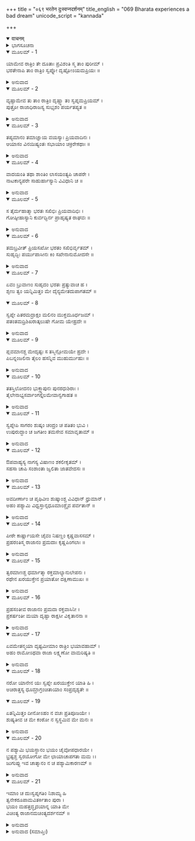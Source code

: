 +++
title = "०६९ भरतेन दुःस्वप्नदर्शनम्"
title_english = "069 Bharata experiences a bad dream"
unicode_script = "kannada"

+++
<details open><summary>वाचनम्</summary>

<div class="audioEmbed"  caption="श्रीराम-हरिसीताराममूर्ति-घनपाठिभ्यां वचनम्" src="https://archive.org/download/Ramayana-recitation-Sriram-harisItArAmamUrti-Ghanapaati-v2/Kanda_2/Kanda_2_AYK-069-Bharathena_Duswapna_Darshanam.mp3"></div>
</details>



<details><summary>ಭಾಗಸೂಚನಾ</summary>

ಭರತನ ಚಿಂತೆ, ಮಿತ್ರರಿಂದ ಸಾಂತ್ವನ, ಭರತನು ಮಿತ್ರರಿಗೆ ತಾನು ಕಂಡ ಭಯಂಕರ ದುಃಸ್ವಪ್ನವನ್ನು ವಿವರಿಸಿ ಹೇಳಿದುದು
</details>

<details open><summary>ಮೂಲಮ್ - 1</summary>

ಯಾಮೇವ ರಾತ್ರಿಂ ತೇ ದೂತಾಃ ಪ್ರವಿಶಂತಿ ಸ್ಮ ತಾಂ ಪುರೀಮ್ ।  
ಭರತೇನಾಪಿ ತಾಂ ರಾತ್ರಿಂ ಸ್ವಪ್ನೋ ದೃಷ್ಟೋಽಯಮಪ್ರಿಯಃ ॥
</details>

<details><summary>ಅನುವಾದ</summary>

ದೂತರು ನಗರವನ್ನು ಪ್ರವೇಶಿಸಿ ಹಿಂದಿನ ರಾತ್ರಿಯಲ್ಲಿ ಭರತನು ಒಂದು ಅಪ್ರಿಯವಾದ ಸ್ವಪ್ನವನ್ನು ನೋಡಿದ್ದನು.॥1॥
</details>

<details open><summary>ಮೂಲಮ್ - 2</summary>

ವ್ಯಷ್ಟಾಮೇವ ತು ತಾಂ ರಾತ್ರಿಂ ದೃಷ್ಟ್ವಾ ತಂ ಸ್ವಪ್ನಮಪ್ರಿಯಮ್ ।  
ಪುತ್ರೋ ರಾಜಾಧಿರಾಜಸ್ಯ ಸುಭೃಶಂ ಪರ್ಯತಪ್ಯತ ॥
</details>

<details><summary>ಅನುವಾದ</summary>

ರಾತ್ರಿ ಕಳೆಯುತ್ತಾ ಬೆಳಗಾಗುವುದಲ್ಲಿತ್ತು, ಆಗ ಆ ಅಪ್ರಿಯ ಸ್ವಪ್ನವನ್ನು ನೋಡಿ ರಾಜಾಧಿರಾಜ ದಶರಥನ ಪುತ್ರ ಭರತನು ಮನಸ್ಸಿನಲ್ಲೇ ಬಹಳ ಕಳವಳಗೊಂಡಿದ್ದನು.॥2॥
</details>

<details open><summary>ಮೂಲಮ್ - 3</summary>

ತಪ್ಯಮಾನಂ ತಮಾಜ್ಞಾಯ ವಯಸ್ಯಾಃ ಪ್ರಿಯವಾದಿನಃ ।  
ಆಯಾಸಂ ವಿನಯಿಷ್ಯಂತಃ ಸಭಾಯಾಂ ಚಕ್ರಿರೇಕಥಾಃ ॥
</details>

<details><summary>ಅನುವಾದ</summary>

ಚಿಂತಿತನಾದ ಭರತನನ್ನು ನೋಡಿ ಅವನ ಪ್ರಿಯವಾದೀ ಮಿತ್ರರು ಅವನ ಮನಃಕ್ಲೇಶವನ್ನು ದೂರಗೊಳಿಸಲು ಸಭೆಯಲ್ಲಿ ಅನೇಕ ಪ್ರಕಾರದ ಮಾತುಗಳನ್ನಾಡತೊಡಗಿದರು.॥3॥
</details>

<details open><summary>ಮೂಲಮ್ - 4</summary>

ವಾದಯಂತಿ ತಥಾ ಶಾಂತಿಂ ಲಾಸಯಂತ್ಯಪಿ ಚಾಪರೇ ।  
ನಾಟಕಾನ್ಯಪರೇ ಸಾಹುರ್ಹಾಸ್ಯಾನಿ ವಿವಿಧಾನಿ ಚ ॥
</details>

<details><summary>ಅನುವಾದ</summary>

ಕೆಲವರು ವೀಣೆ ನುಡಿಸತೊಡಗಿದರೆ, ಕೆಲವರು ಅವನ ಖೇದವನ್ನು ಹೋಗಲಾಡಿಸಲು ನರ್ತನ ಮಾಡತೊಡಗಿದರು. ಇತರ ಮಿತ್ರರು ನಾನಾ ಹಾಸ್ಯರಸ ಪ್ರಧಾನವಾದ ನಾಟಕಗಳನ್ನು ಆಯೋಜಿಸಿದರು.॥4॥
</details>

<details open><summary>ಮೂಲಮ್ - 5</summary>

ಸ ತೈರ್ಮಹಾತ್ಮಾ ಭರತಃ ಸಖಿಭಿಃ ಪ್ರಿಯವಾದಿಭಿಃ ।  
ಗೋಷ್ಠೀಹಾಸ್ಯಾನಿ ಕುರ್ವದ್ಭಿರ್ನ ಪ್ರಾಹೃಷ್ಯತ ರಾಘವಃ ॥
</details>

<details><summary>ಅನುವಾದ</summary>

ಆದರೆ ರಘುಕುಲಭೂಷಣ ಮಹಾತ್ಮಾ ಭರತನು ಆ ಪ್ರಿಯವಾದೀ ಮಿತ್ರರ ಗೋಷ್ಠಿಯಲ್ಲಿ ಹಾಸ್ಯ-ವಿನೋದ ಮಾಡಿದರೂ ಸಂತೋಷಗೊಳ್ಳಲಿಲ್ಲ.॥5॥
</details>

<details open><summary>ಮೂಲಮ್ - 6</summary>

ತಮಬ್ರವೀತ್ ಪ್ರಿಯಸಖೋ ಭರತಂ ಸಖಿಭಿರ್ವೃತಮ್ ।  
ಸುಹೃದ್ಭಿಃ ಪರ್ಯುಪಾಸೀನಃ ಕಿಂ ಸಖೇನಾನುಮೋದಸೇ ॥
</details>

<details><summary>ಅನುವಾದ</summary>

ಆಗ ಸುಹೃದರಿಂದ ಸುತ್ತುವರೆದು ಕುಳಿತಿದ್ದ ಭರತನಲ್ಲಿ ಓರ್ವ ಪ್ರಿಯಮಿತ್ರ ಕೇಳಿದನು - ಸಖನೇ! ನೀನು ಇಂದು ಏಕೆ ಪ್ರಸನ್ನನಾಗಿಲ್ಲ.॥6॥
</details>

<details open><summary>ಮೂಲಮ್ - 7</summary>

ಏವಂ ಬ್ರುವಾಣಂ ಸುಹೃದಂ ಭರತಃ ಪ್ರತ್ಯುವಾಚ ಹ ।  
ಶೃಣು ತ್ವಂ ಯನ್ನಿಮಿತ್ತಂ ಮೇ ದೈನ್ಯಮೇತದುಪಾಗತಮ್ ॥
</details>

<details open><summary>ಮೂಲಮ್ - 8</summary>

ಸ್ವಪ್ನೇ ಪಿತರಮದ್ರಾಕ್ಷಂ ಮಲಿನಂ ಮುಕ್ತಮೂರ್ಧಜಮ್ ।  
ಪತಂತಮದ್ರಿಶಿಖರಾತ್ಕಲುಷೇ ಗೋಮ ಯೇಹ್ರದೇ ॥
</details>

<details><summary>ಅನುವಾದ</summary>

ಈ ಪ್ರಕಾರ ಕೇಳಿದ ಸುಹೃದನಿಗೆ ಭರತನು ಹೀಗೆ ಉತ್ತರಿಸಿದನು-ಮಿತ್ರನೇ! ಯಾವುದರಿಂದ ನನ್ನ ಮನಸ್ಸಿನಲ್ಲಿ ದೈನ್ಯ ಉಂಟಾಗಿದೆಯೋ ಅದನ್ನು ತಿಳಿಸುತ್ತೇನೆ, ಕೇಳಿರಿ. ನಾನು ಇಂದು ಸ್ವಪ್ನದಲ್ಲಿ ನನ್ನ ತಂದೆಯವರನ್ನು ನೋಡಿದೆ. ಅವರ ಮುಖ ಬಾಡಿತ್ತು, ಕೂದಲು ಕೆದರಿತ್ತು, ಅವರು ಪರ್ವತದ ತುದಿಯಿಂದ ಕಲುಷಿತವಾದ ಸೆಗಣಿಯು ತುಂಬಿದ ಹೊಂಡದಲ್ಲಿ ಬಿದ್ದುಬಿಟ್ಟರು.॥7-8॥
</details>

<details open><summary>ಮೂಲಮ್ - 9</summary>

ಪ್ಲವಮಾನಶ್ಚ ಮೇದೃಷ್ಟಃ ಸ ತಸ್ಮಿನ್ಗೋಮಯೇ ಹ್ರದೇ ।  
ಪಿಬನ್ನಂಜಲಿನಾ ತೈಲಂ ಹಸನ್ನಿವ ಮುಹುರ್ಮುಹುಃ ॥
</details>

<details><summary>ಅನುವಾದ</summary>

ಅವರು ಆ ಸೆಗಣಿಯ ಹೊಂಡದಲ್ಲಿ ಈಜುತ್ತಿರುವುದನ್ನು ನಾನು ನೋಡಿದ್ದೆ. ಅವರು ಬೊಗಸೆಯಿಂದ ಎಣ್ಣೆಯನ್ನು ಕುಡಿಯುತ್ತಿದ್ದರು ಹಾಗೂ ಪದೇ-ಪದೇ ನಗುತ್ತಿರುವಂತೆ ಕಂಡುಬಂದರು.॥9॥
</details>

<details open><summary>ಮೂಲಮ್ - 10</summary>

ತತಸ್ತಿಲೋದನಂ ಭುಕ್ತ್ವಾಪುನಃ ಪುನರಧಃಶಿರಾಃ ।  
ತೈಲೇನಾಭ್ಯಸರ್ವಾಂಗಸ್ತೈಲಮೇವಾನ್ವಗಾಹತ ॥
</details>

<details><summary>ಅನುವಾದ</summary>

ಮತ್ತೆ ಅವರು ತಿಲಮಿಶ್ರಿತ ಅನ್ನವನ್ನು ಉಣ್ಣುತ್ತಿದ್ದರು. ಬಳಿಕ ಅವರು ಇಡೀ ಶರೀರಕ್ಕೆ ಎಣ್ಣೆ ಸವರಿಕೊಂಡು, ತಲೆಕೆಳಗಾಗಿ ಎಣ್ಣೆಯ ಕೊಪ್ಪರಿಗೆಯಲ್ಲಿ ಮುಳುಗಿ ಏಳುತ್ತಿದ್ದರು.॥10॥
</details>

<details open><summary>ಮೂಲಮ್ - 11</summary>

ಸ್ವಪ್ನೇಪಿ ಸಾಗರಂ ಶುಷ್ಕಂ ಚಂದ್ರಂ ಚ ಪತಿತಂ ಭುವಿ ।  
ಉಪುರುದ್ಧಾಂ ಚ ಜಗತೀಂ ತಮಸೇವ ಸಮಾವೃತಾಮ್ ॥
</details>

<details><summary>ಅನುವಾದ</summary>

ಸ್ವಪ್ನದಲ್ಲೇ ನಾನು ಸಮುದ್ರವು ಒಣಗಿದಂತೆ, ಚಂದ್ರನು ನೆಲಕ್ಕೆ ಬಿದ್ದಿರುವಂತೆ, ಪೃಥಿವಿಯೆಲ್ಲ ಉಪದ್ರವಗ್ರಸ್ತವಾಗಿ ಅಂಧಕಾರ ಆವರಿಸಿದಂತೆ ನೋಡಿದೆನು.॥11॥
</details>

<details open><summary>ಮೂಲಮ್ - 12</summary>

ಔಪವಾಹ್ಯಸ್ಯ ನಾಗಸ್ಯ ವಿಷಾಣಂ ಶಕಲೀಕೃತಮ್ ।  
ಸಹಸಾ ಚಾಪಿ ಸಂಶಾಂತಾ ಜ್ವಲಿತಾ ಜಾತವೇದಸಃ ॥
</details>

<details><summary>ಅನುವಾದ</summary>

ಮಹಾರಾಜರ ಸವಾರಿಯ ಆನೆಯ ದಂತಗಳು ಮುರಿದು ಹೋಗಿದ್ದಂತೆ, ಮೊದಲಿನಿಂದ ಉರಿಯುತ್ತಿರುವ ಅಗ್ನಿಯು ಒಮ್ಮೆಗೆ ಆರಿ ಹೋದಂತೆ ಕಂಡೆನು.॥12॥
</details>

<details open><summary>ಮೂಲಮ್ - 13</summary>

ಅವದೀರ್ಣಾಂ ಚ ಪೃಥಿವೀಂ ಶುಷ್ಕಾಂಶ್ಚ ವಿವಿಧಾನ್ ಧ್ರುಮಾನ್ ।  
ಅಹಂ ಪಶ್ಯಾಮಿ ವಿಧ್ವಸ್ತಾನ್ಸಧೂಮಾಂಶ್ಚೈವ ಪರ್ವತಾನ್ ॥
</details>

<details><summary>ಅನುವಾದ</summary>

ಭೂಮಿಯು ಇಬ್ಭಾಗವಾಗಿತ್ತು, ನಾನಾ ಪ್ರಕಾರದ ವೃಕ್ಷಗಳು ಒಣಗಿಹೋಗಿದ್ದವು, ಪರ್ವತಗಳು ಕುಸಿದುಬೀಳುತ್ತಿದ್ದವು, ಅವುಗಳಲ್ಲಿ ಹೊಗೆ ಏಳುತ್ತಿತ್ತು, ಹೀಗೆ ನಾನು ಕನಸಿನಲ್ಲಿ ನೋಡಿದೆ.॥13॥
</details>

<details open><summary>ಮೂಲಮ್ - 14</summary>

ಪೀಠೇ ಕಾರ್ಷ್ಣಾಯಸೇ ಚೈವಂ ನಿಷಣ್ಣಂ ಕೃಷ್ಣವಾಸಸಮ್ ।  
ಪ್ರಹರಂತಿಸ್ಮ ರಾಜಾನಂ ಪ್ರಮದಾಃ ಕೃಷ್ಣಪಿಂಗಲಾಃ ॥
</details>

<details><summary>ಅನುವಾದ</summary>

ಕಪ್ಪಾದ ಕಬ್ಬಿಣದ ಪೀಠದಲ್ಲಿ ಮಹಾರಾಜರು ಕುಳಿತಿದ್ದರು. ಕಪ್ಪಾದ ಬಟ್ಟೆಯನ್ನುಟ್ಟು ಕೊಂಡಿದ್ದರು. ಕಪ್ಪು ಮತ್ತು ಪಿಂಗಳ ವರ್ಣದ ಸ್ತ್ರೀಯರು ಅವರನ್ನು ಹೊಡೆಯುತ್ತಿದ್ದರು.॥14॥
</details>

<details open><summary>ಮೂಲಮ್ - 15</summary>

ತ್ವರಮಾಣಶ್ಚ ಧರ್ಮಾತ್ಮಾ ರಕ್ತಮಾಲ್ಯಾನುಲೇಪನಃ ।  
ರಥೇನ ಖರಯುಕ್ತೇನ ಪ್ರಯಾತೋ ದಕ್ಷಿಣಾಮುಖಃ ॥
</details>

<details><summary>ಅನುವಾದ</summary>

ಧರ್ಮಾತ್ಮನಾದ ಮಹಾರಾಜರು ಕೆಂಪು ಬಣ್ಣದ ಹೂವಿನ ಮಾಲೆಯನ್ನು ಧರಿಸಿಕೊಂಡು ರಕ್ತಚಂದನವನ್ನು ಪೂಸಿಕೊಂಡು ಕತ್ತೆಗಳು ಎಳೆಯುತ್ತಿದ್ದ ರಥದಲ್ಲಿ ಕುಳಿತು ವೇಗವಾಗಿ ದಕ್ಷಿಣ ದಿಕ್ಕಿನ ಕಡೆಗೆ ಹೋದರು.॥15॥
</details>

<details open><summary>ಮೂಲಮ್ - 16</summary>

ಪ್ರಹಸಂತೀವ ರಾಜಾನಂ ಪ್ರಮದಾ ರಕ್ತವಾಸಿನೀ ।  
ಪ್ರಕರ್ಷಂತೀ ಮಯಾ ದೃಷ್ಟಾ ರಾಕ್ಷಸೀ ವಿಕೃತಾನನಾ ॥
</details>

<details><summary>ಅನುವಾದ</summary>

ವಿಕರಾಳ ಮುಖವುಳ್ಳ ರಕ್ಷಸಿಯಂತಿದ್ದ, ಕೆಂಪುಬಟ್ಟೆ ಧರಿಸಿಕೊಂಡ ಒಬ್ಬ ಸ್ತ್ರೀಯು ವಿಕಟವಾಗಿ ನಗುತ್ತ ಮಹಾರಾಜರನ್ನು ಸೆಳೆದುಕೊಂಡು ಸಾಗುತ್ತಿದ್ದಳು. ಇಂತಹ ದೃಶ್ಯವನ್ನು ನಾನು ಕನಸಿನಲ್ಲಿ ನೋಡಿದೆ.॥16॥
</details>

<details open><summary>ಮೂಲಮ್ - 17</summary>

ಏವಮೇತನ್ಮಯಾ ದೃಷ್ಟಮೀಮಾಂ ರಾತ್ರಿಂ ಭಯಾವಹಾಮ್ ।  
ಅಹಂ ರಾಮೋಽಥವಾ ರಾಜಾ ಲಕ್ಷ್ಮಣೋ ವಾಮರಿಷ್ಯತಿ ॥
</details>

<details><summary>ಅನುವಾದ</summary>

ಈ ಪ್ರಕಾರ ರಾತ್ರಿಯಲ್ಲಿ ನಾನು ಈ ಭಯಂಕರ ಸ್ವಪ್ನವನ್ನು ನೋಡಿದೆ. ಇದರ ಫಲವಾಗಿ ಶ್ರೀರಾಮ, ದಶರಥ ಮಹಾರಾಜರ ಅಥವಾ ಲಕ್ಷ್ಮಣ ಇವರಲ್ಲೊಬ್ಬರ ಮೃತ್ಯು ಅವಶ್ಯವಾಗಿ ಆಗಿರಬಹುದು.॥17॥
</details>

<details open><summary>ಮೂಲಮ್ - 18</summary>

ನರೋ ಯಾನೇನ ಯಃ ಸ್ವಪ್ನೇ ಖರಯುಕ್ತೇನ ಯಾತಿ ಹಿ ।  
ಅಚಿರಾತ್ತಸ್ಯ ಧೂಮ್ರಾಗ್ರಂಚಿತಾಯಾಂ ಸಂಪ್ರದೃಶ್ಯತೇ ॥
</details>

<details open><summary>ಮೂಲಮ್ - 19</summary>

ಏತನ್ನಿಮಿತ್ತಂ ದೀನೋಽಹಂ ನ ವಚಃ ಪ್ರತಿಪೂಜಯೇ ।  
ಶುಷ್ಯತೀವ ಚ ಮೇ ಕಂಠೋ ನ ಸ್ವಸ್ಥಮಿವ ಮೇ ಮನಃ ॥
</details>

<details><summary>ಅನುವಾದ</summary>

ಯಾವ ಮನುಷ್ಯನು ಸ್ವಪ್ನದಲ್ಲಿ ಕತ್ತೆಗಳನ್ನು ಹೂಡಿದ ರಥದಲ್ಲಿ ಪ್ರಯಾಣ ಮಾಡುವುದನ್ನು ನೋಡುತ್ತೇವೋ, ಅವನ ಚಿತೆಯ ಹೊಗೆಯನ್ನು ಬೇಗನೇ ನೋಡಲಾಗುತ್ತದೆ. ಇದೇ ಕಾರಣದಿಂದ ನಾನು ದುಃಖಿತನಾಗಿ ನಿಮ್ಮ ಮಾತನ್ನು ಆದರಿಸುವುದಿಲ್ಲ. ನನ್ನ ಗಂಟಲು ಒಣಗಿದಂತಾಗಿದೆ ಮತ್ತು ಮನಸ್ಸಿನಲ್ಲಿ ಅಸ್ವಸ್ಥನಂತಾಗಿದ್ದೇನೆ.॥18-19॥
</details>

<details open><summary>ಮೂಲಮ್ - 20</summary>

ನ ಪಶ್ಯಾಮಿ ಭಯಸ್ಥಾನಂ ಭಯಂ ಚೈವೋಪಧಾರಯೇ ।  
ಭ್ರಷ್ಟಶ್ಚ ಸ್ವರಯೋಗೋ ಮೇ ಛಾಯಾಚಾಪಗತಾ ಮಮ ।।  
ಜುಗುಪ್ಸು ಇವ ಚಾತ್ಮಾನಂ ನ ಚ ಪಶ್ಯಾಮಿಕಾರಣಮ್ ॥
</details>

<details><summary>ಅನುವಾದ</summary>

ಭಯದ ಯಾವುದೇ ಕಾರಣವನ್ನು ನಾನು ನೋಡದಿದ್ದರೂ ಭಯ ಪಡೆಯುತ್ತಾ ಇದ್ದೇನೆ. ನನ್ನ ಧ್ವನಿ ಬದಲಾಗಿದೆ. ನನ್ನ ಕಾಂತಿ ಮಂಕಾಗಿದೆ. ಮನಸ್ಸು ಜಿಗುಪ್ಸಿತವಾಗಿದೆ, ಆದರೆ ಇದರ ಕಾರಣ ನನಗೆ ತಿಳಿಯದು.॥20॥
</details>

<details open><summary>ಮೂಲಮ್ - 21</summary>

ಇಮಾಂ ಚ ದುಃಸ್ವಪ್ನಗತಿಂ ನಿಶಾಮ್ಯ ಹಿ  
ತ್ವನೇಕರೂಪಾಮವಿತರ್ಕಿತಾಂ ಪುರಾ ।  
ಭಯಂ ಮಹತ್ತದ್ಧೃದಯಾನ್ನ ಯಾತಿ ಮೇ  
ವಿಚಿಂತ್ಯ ರಾಜಾನಮಚಿಂತ್ಯದರ್ಶನಮ್ ॥
</details>

<details><summary>ಅನುವಾದ</summary>

ಯಾವುದನ್ನು ನಾನು ಮೊದಲು ಎಂದೂ ಯೋಚಿಸಿರಲಿಲ್ಲವೋ, ಅಂತಹ ಅನೇಕ ಪ್ರಕಾರದ ದುಃಸ್ವಪ್ನವನ್ನು ನೋಡಿದೆ. ಕನಸಿನಲ್ಲಿ ಮಹಾರಾಜರನ್ನು ಈ ರೂಪದಲ್ಲಿ ಏಕೆ ನೋಡಿದೆ? ಅದರ ಕಲ್ಪನೆಯೂ ನನ್ನ ಮನಸ್ಸಿಗೆ ಬರುವುದಿಲ್ಲ - ಹೀಗೆ ಯೋಚಿಸಿ ನನ್ನ ಹೃದಯದ ಮಹಾದುಃಖ ದೂರವಾಗುವುದಿಲ್ಲ.॥21॥
</details>

<details><summary>ಅನುವಾದ (ಸಮಾಪ್ತಿಃ)</summary>

ಶ್ರೀವಾಲ್ಮೀಕಿ ವಿರಚಿತ ಆರ್ಷರಾಮಾಯಣ ಆದಿಕಾವ್ಯದ ಅಯೋಧ್ಯಾಕಾಂಡದಲ್ಲಿ ಅರವತ್ತೊಂಭತ್ತನೆಯ ಸರ್ಗ ಪೂರ್ಣವಾಯಿತು.॥69॥
</details>
